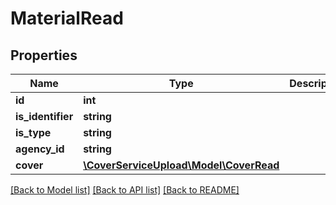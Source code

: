 # MaterialRead

## Properties
Name | Type | Description | Notes
------------ | ------------- | ------------- | -------------
**id** | **int** |  | [optional] 
**is_identifier** | **string** |  | [optional] 
**is_type** | **string** |  | [optional] 
**agency_id** | **string** |  | [optional] 
**cover** | [**\CoverServiceUpload\Model\CoverRead**](CoverRead.md) |  | [optional] 

[[Back to Model list]](../../README.md#documentation-for-models) [[Back to API list]](../../README.md#documentation-for-api-endpoints) [[Back to README]](../../README.md)

